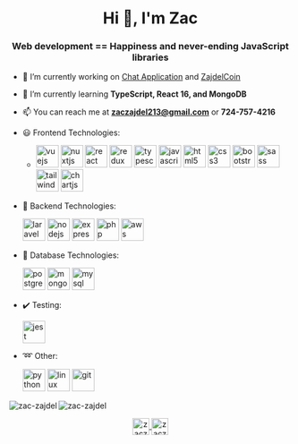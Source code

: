 <h1 align="center">Hi 👋, I'm Zac</h1>
<h3 align="center">Web development == Happiness and never-ending JavaScript libraries</h3>

- 🔭 I’m currently working on [Chat Application](https://github.com/Zac-Zajdel/chat_application) and [ZajdelCoin](https://github.com/Zac-Zajdel/ZajdelCoin)

- 🌱 I’m currently learning **TypeScript, React 16, and MongoDB**

- 📫 You can reach me at **zaczajdel213@gmail.com** or **724-757-4216**

- :smiley: Frontend Technologies:
  - <p align="left">
      <img src="https://devicons.github.io/devicon/devicon.git/icons/vuejs/vuejs-original-wordmark.svg" alt="vuejs" width="40" height="40"/>
      <img src="https://www.vectorlogo.zone/logos/nuxtjs/nuxtjs-icon.svg" alt="nuxtjs" width="40" height="40"/>
      <img src="https://devicons.github.io/devicon/devicon.git/icons/react/react-original-wordmark.svg" alt="react" width="40" height="40"/>
      <img src="https://devicons.github.io/devicon/devicon.git/icons/redux/redux-original.svg" alt="redux" width="40" height="40"/>
      <img src="https://devicons.github.io/devicon/devicon.git/icons/typescript/typescript-original.svg" alt="typescript" width="40" height="40"/>
      <img src="https://devicons.github.io/devicon/devicon.git/icons/javascript/javascript-original.svg" alt="javascript" width="40" height="40"/>
      <img src="https://devicons.github.io/devicon/devicon.git/icons/html5/html5-original-wordmark.svg" alt="html5" width="40" height="40"/>
      <img src="https://devicons.github.io/devicon/devicon.git/icons/css3/css3-original-wordmark.svg" alt="css3" width="40" height="40"/>
      <img src="https://devicons.github.io/devicon/devicon.git/icons/bootstrap/bootstrap-plain.svg" alt="bootstrap" width="40" height="40"/>
      <img src="https://devicons.github.io/devicon/devicon.git/icons/sass/sass-original.svg" alt="sass" width="40" height="40"/>
      <img src="https://www.vectorlogo.zone/logos/tailwindcss/tailwindcss-icon.svg" alt="tailwind" width="40" height="40"/>
      <img src="https://www.chartjs.org/media/logo-title.svg" alt="chartjs" width="40" height="40"/>
    </p>
  
- :muscle: Backend Technologies:
   <p align="left">
    <img src="https://devicons.github.io/devicon/devicon.git/icons/laravel/laravel-plain-wordmark.svg" alt="laravel" width="40" height="40"/>
    <img src="https://devicons.github.io/devicon/devicon.git/icons/nodejs/nodejs-original-wordmark.svg" alt="nodejs" width="40" height="40"/>
    <img src="https://devicons.github.io/devicon/devicon.git/icons/express/express-original-wordmark.svg" alt="express" width="40" height="40"/>
    <img src="https://devicons.github.io/devicon/devicon.git/icons/php/php-original.svg" alt="php" width="40" height="40"/>
    <img src="https://devicons.github.io/devicon/devicon.git/icons/amazonwebservices/amazonwebservices-original-wordmark.svg" alt="aws" width="40" height="40"/>
   </p>
    
- :page_facing_up: Database Technologies:
   <p align="left">
    <img src="https://devicons.github.io/devicon/devicon.git/icons/postgresql/postgresql-original-wordmark.svg" alt="postgresql" width="40" height="40"/>
    <img src="https://devicons.github.io/devicon/devicon.git/icons/mongodb/mongodb-original-wordmark.svg" alt="mongodb" width="40" height="40"/>
    <img src="https://devicons.github.io/devicon/devicon.git/icons/mysql/mysql-original-wordmark.svg" alt="mysql" width="40" height="40"/>
   </p>
    
- :heavy_check_mark: Testing:
   <p align="left">
    <img src="https://www.vectorlogo.zone/logos/jestjsio/jestjsio-icon.svg" alt="jest" width="40" height="40"/>
   </p>
    
- :loop: Other:
   <p align="left">
    <img src="https://devicons.github.io/devicon/devicon.git/icons/python/python-original.svg" alt="python" width="40" height="40"/>
    <img src="https://devicons.github.io/devicon/devicon.git/icons/linux/linux-original.svg" alt="linux" width="40" height="40"/>
    <img src="https://www.vectorlogo.zone/logos/git-scm/git-scm-icon.svg" alt="git" width="40" height="40"/>
   </p>
    
<p>
  <img align="left" src="https://github-readme-stats.vercel.app/api/top-langs/?username=zac-zajdel&layout=compact&hide=html" alt="zac-zajdel" />
</p>

<p>
  <img align="center" src="https://github-readme-stats.vercel.app/api?username=zac-zajdel&show_icons=true" alt="zac-zajdel" />
</p>

<!--START_SECTION:activity-->

<p align="center">
  <a href="https://linkedin.com/in/zaczajdel213@gmail.com" target="blank">
    <img align="center" src="https://cdn.jsdelivr.net/npm/simple-icons@3.0.1/icons/linkedin.svg" alt="zaczajdel213@gmail.com" height="30" width="30" />
   </a>
  <a href="https://instagram.com/zaczajdel" target="blank">
    <img align="center" src="https://cdn.jsdelivr.net/npm/simple-icons@3.0.1/icons/instagram.svg" alt="zaczajdel" height="30" width="30" />
  </a>
</p>
